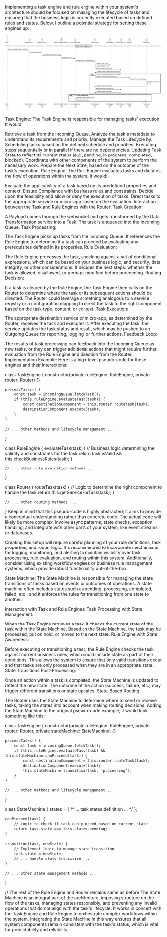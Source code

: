 Implementing a task engine and rule engine within your system's architecture should be focused on managing the lifecycle of tasks and ensuring that the business logic is correctly executed based on defined rules and states. Below, I outline a potential strategy for setting these engines up:

![Alt text](image-1.png)


Task Engine:
The Task Engine is responsible for managing tasks' execution. It would:

Retrieve a task from the Incoming Queue.
Analyze the task's metadata to understand its requirements and priority.
Manage the Task Lifecycle by:
Scheduling tasks based on the defined schedule and priorities.
Executing steps sequentially or in parallel if there are no dependencies.
Updating Task State to reflect its current status (e.g., pending, in progress, completed, blocked).
Coordinate with other components of the system to perform the necessary work.
Prepare the Next State, based on the outcome of the task's execution.
Rule Engine:
The Rule Engine evaluates tasks and dictates the flow of operations within the system. It would:

Evaluate the applicability of a task based on its predefined properties and context.
Ensure Compliance with business rules and constraints.
Decide upon the feasibility and allow or deny the execution of tasks.
Direct tasks to the appropriate service or micro-app based on the evaluation.
Interaction between the Task and Rule Engines with the Router:
Task Creation:

A Payload comes through the websocket and gets transformed by the Data Transformation service into a Task.
The task is enqueued into the Incoming Queue.
Task Processing:

The Task Engine picks up tasks from the Incoming Queue.
It references the Rule Engine to determine if a task can proceed by evaluating any prerequisites defined in its properties.
Rule Evaluation:

The Rule Engine processes the task, checking against a set of conditional expressions, which can be based on your business logic, and security, data integrity, or other considerations.
It decides the next steps: whether the task is allowed, disallowed, or perhaps modified before proceeding.
Routing Decision:

If a task is cleared by the Rule Engine, the Task Engine then calls on the Router to determine where the task or its subsequent actions should be directed.
The Router could leverage something analogous to a service registry or a configuration mapping to direct the task to the right component based on the task type, content, or context.
Task Execution:

The appropriate destination service or micro-app, as determined by the Router, receives the task and executes it.
After executing the task, the service updates the task status and result, which may be pushed to an Outgoing Queue for reporting, logging, or further actions.
Feedback Loop:

The results of task processing can feedback into the Incoming Queue as new tasks, or they can trigger additional actions that might require further evaluation from the Rule Engine and direction from the Router.
Implementation Example:
Here is a high-level pseudo-code for these engines and their interactions:

class TaskEngine {
    constructor(private ruleEngine: RuleEngine, private router: Router) {}

    processTasks() {
        const task = incomingQueue.fetchTask();
        if (this.ruleEngine.evaluateTask(task)) {
            const destinationComponent = this.router.routeTask(task);
            destinationComponent.execute(task);
        }
    }
    
    // ... other methods and lifecycle management ...
}

class RuleEngine {
    evaluateTask(task) {
        // Business logic determining the validity and constriants for the task
        return task.isValid && this.checkBusinessRules(task);
    }

    // ... other rule evaluation methods ...
}

class Router {
    routeTask(task) {
        // Logic to determine the right component to handle the task
        return this.getServiceForTask(task);
    }
    
    // ... other routing methods ...
}
Keep in mind that this pseudo-code is highly abstracted; it aims to provide a conceptual understanding rather than concrete code. The actual code will likely be more complex, involve async patterns, state checks, exception handling, and integrate with other parts of your system, like event streams or databases.

Creating this setup will require careful planning of your rule definitions, task properties, and router logic. It's recommended to incorporate mechanisms for logging, monitoring, and alerting to maintain visibility over task processing, rule evaluation, and routing within this system. Additionally, consider using existing workflow engines or business rule management systems, which provide robust functionality out-of-the-box.

State Machine:
The State Machine is responsible for managing the state transitions of tasks based on events or outcomes of operations. A state machine often includes states such as pending, processing, completed, failed, etc., and it enforces the rules for transitioning from one state to another.

Interaction with Task and Rule Engines:
Task Processing with State Management:

When the Task Engine retrieves a task, it checks the current state of the task within the State Machine.
Based on the State Machine, the task may be processed, put on hold, or moved to the next state.
Rule Engine with State Awareness:

Before executing or transitioning a task, the Rule Engine checks the task against current business rules, which could include state as part of their conditions.
This allows the system to ensure that only valid transitions occur and that tasks are only processed when they are in an appropriate state.
State Transitions Post-Processing:

Once an action within a task is completed, the State Machine is updated to reflect the new state.
The outcome of the action (success, failure, etc.) may trigger different transitions or state updates.
State-Based Routing:

The Router uses the State Machine to determine where to send or receive tasks, taking the states into account when making routing decisions.
Adding the State Machine to the original pseudo-code example, it would look something like this:

class TaskEngine {
    constructor(private ruleEngine: RuleEngine, private router: Router, private stateMachine: StateMachine) {}

    processTasks() {
        const task = incomingQueue.fetchTask();
        if (this.ruleEngine.evaluateTask(task) && this.stateMachine.canProceed(task)) {
            const destinationComponent = this.router.routeTask(task);
            destinationComponent.execute(task);
            this.stateMachine.transition(task, 'processing');
        }
    }
    
    // ... other methods and lifecycle management ...
}

class StateMachine {
    states = { /* ... task states definition ... */ };

    canProceed(task) {
        // Logic to check if task can proceed based on current state
        return task.state === this.states.pending;
    }
    
    transition(task, newState) {
        // Implement logic to manage state transition
        task.state = newState;
        // ... handle state transition ...
    }
    
    // ... other state management methods ...
}

// The rest of the Rule Engine and Router remains same as before
The State Machine is an integral part of the architecture, imposing structure on the flow of the tasks, managing states responsibly, and preventing any invalid operations that do not align with the task's lifecycle. It works in concert with the Task Engine and Rule Engine to orchestrate complex workflows within the system. Integrating the State Machine in this way ensures that all system components remain consistent with the task's status, which is vital for predictability and reliability.
